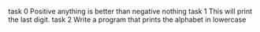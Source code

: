task 0 Positive anything is better than negative nothing
task 1 This will print the last digit.
task 2 Write a program that prints the alphabet in lowercase
